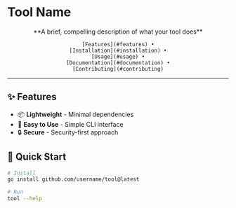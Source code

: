 # Tool Name

<div align="center">
    **A brief, compelling description of what your tool does**

    [Features](#features) •
    [Installation](#installation) •
    [Usage](#usage) •
    [Documentation](#documentation) •
    [Contributing](#contributing)

</div>

---

## ✨ Features

- 📦 **Lightweight** - Minimal dependencies
- 🔧 **Easy to Use** - Simple CLI interface
- 🔒 **Secure** - Security-first approach

## 🚀 Quick Start
```bash
# Install
go install github.com/username/tool@latest

# Run
tool --help
